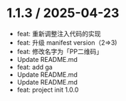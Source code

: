 
1.1.3 / 2025-04-23
==================

  * feat: 重新调整注入代码的实现
  * feat: 升级 manifest version（2=>3)
  * feat: 修改名字为「PP二维码」
  * Update README.md
  * feat: add ga
  * Update README.md
  * Update README.md
  * feat: project init 1.0.0
